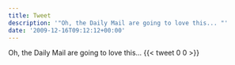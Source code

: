 ```yaml
---
title: Tweet
description: '"Oh, the Daily Mail are going to love this... "'
date: '2009-12-16T09:12:12+00:00'
---
```

Oh, the Daily Mail are going to love this... 
      {{< tweet 0 0 >}}
    
